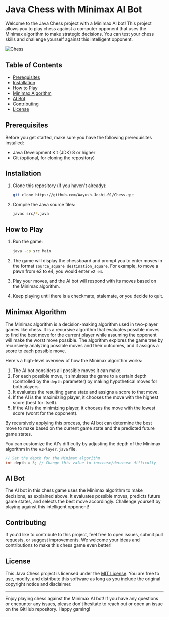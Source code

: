 # Java Chess with Minimax AI Bot

Welcome to the Java Chess project with a Minimax AI bot! This project allows you to play chess against a computer opponent that uses the Minimax algorithm to make strategic decisions. You can test your chess skills and challenge yourself against this intelligent opponent.

![Chess](https://betacssjs.chesscomfiles.com/bundles/web/images/offline-play/standardboard.png)

## Table of Contents
- [Prerequisites](#prerequisites)
- [Installation](#installation)
- [How to Play](#how-to-play)
- [Minimax Algorithm](#minimax-algorithm)
- [AI Bot](#ai-bot)
- [Contributing](#contributing)
- [License](#license)

## Prerequisites
Before you get started, make sure you have the following prerequisites installed:

- Java Development Kit (JDK) 8 or higher
- Git (optional, for cloning the repository)

## Installation
1. Clone this repository (if you haven't already):

   ```bash
   git clone https://github.com/Aayush-Joshi-01/Chess.git
   ```

2. Compile the Java source files:

   ```bash
   javac src/*.java
   ```

## How to Play
1. Run the game:

   ```bash
   java -cp src Main
   ```

2. The game will display the chessboard and prompt you to enter moves in the format `source_square destination_square`. For example, to move a pawn from e2 to e4, you would enter `e2 e4`.

3. Play your moves, and the AI bot will respond with its moves based on the Minimax algorithm.

4. Keep playing until there is a checkmate, stalemate, or you decide to quit.

## Minimax Algorithm
The Minimax algorithm is a decision-making algorithm used in two-player games like chess. It is a recursive algorithm that evaluates possible moves to find the best move for the current player while assuming the opponent will make the worst move possible. The algorithm explores the game tree by recursively analyzing possible moves and their outcomes, and it assigns a score to each possible move.

Here's a high-level overview of how the Minimax algorithm works:

1. The AI bot considers all possible moves it can make.
2. For each possible move, it simulates the game to a certain depth (controlled by the `depth` parameter) by making hypothetical moves for both players.
3. It evaluates the resulting game state and assigns a score to that move.
4. If the AI is the maximizing player, it chooses the move with the highest score (best for itself).
5. If the AI is the minimizing player, it chooses the move with the lowest score (worst for the opponent).

By recursively applying this process, the AI bot can determine the best move to make based on the current game state and the predicted future game states.

You can customize the AI's difficulty by adjusting the depth of the Minimax algorithm in the `AIPlayer.java` file.

```java
// Set the depth for the Minimax algorithm
int depth = 3; // Change this value to increase/decrease difficulty
```

## AI Bot
The AI bot in this chess game uses the Minimax algorithm to make decisions, as explained above. It evaluates possible moves, predicts future game states, and selects the best move accordingly. Challenge yourself by playing against this intelligent opponent!

## Contributing
If you'd like to contribute to this project, feel free to open issues, submit pull requests, or suggest improvements. We welcome your ideas and contributions to make this chess game even better!

## License
This Java Chess project is licensed under the [MIT License](LICENSE). You are free to use, modify, and distribute this software as long as you include the original copyright notice and disclaimer.

---

Enjoy playing chess against the Minimax AI bot! If you have any questions or encounter any issues, please don't hesitate to reach out or open an issue on the GitHub repository. Happy gaming!

